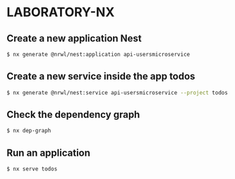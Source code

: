 # LABORATORY-NX


## Create a new application Nest

```bash
$ nx generate @nrwl/nest:application api-usersmicroservice
```

## Create a new service inside the app todos

```bash
$ nx generate @nrwl/nest:service api-usersmicroservice --project todos --directory app
```

## Check the dependency graph

```bash
$ nx dep-graph
```

## Run an application

```bash
$ nx serve todos
```
